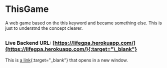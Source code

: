 # ThisGame

A web game based on the this keyword and became something else. This is just to understnd the concept clearer.

##

### Live Backend URL: [https://lifegpa.herokuapp.com/](https://lifegpa.herokuapp.com/){:target="\_blank"}

This is [a link](http://example.com){:target="\_blank"} that opens in a new window.
